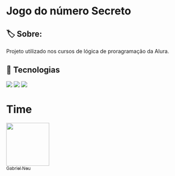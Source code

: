 <h1>Jogo do número Secreto</h1>

<h2>🏷️ Sobre:</h2>
<p>Projeto utilizado nos cursos de lógica de proragramação da Alura.</p>

## 🚀 Tecnologias
<div>
<img src="https://img.shields.io/badge/HTML-239120?style=for-the-badge&logo=html5&logoColor=white">
<img src="https://img.shields.io/badge/CSS-239120?&style=for-the-badge&logo=css3&logoColor=white">
<img src="https://img.shields.io/badge/JavaScript-F7DF1E?style=for-the-badge&logo=javascript&logoColor=black">
</div>

# Time

[<img loading="lazy" src="https://avatars.githubusercontent.com/u/123576120?s=400&u=50f3af4249f0c20a777d5409798e70a5df5642f1&v=4" width=115><br><sub>Gabriel Neu</sub>](https://github.com/neugab)
